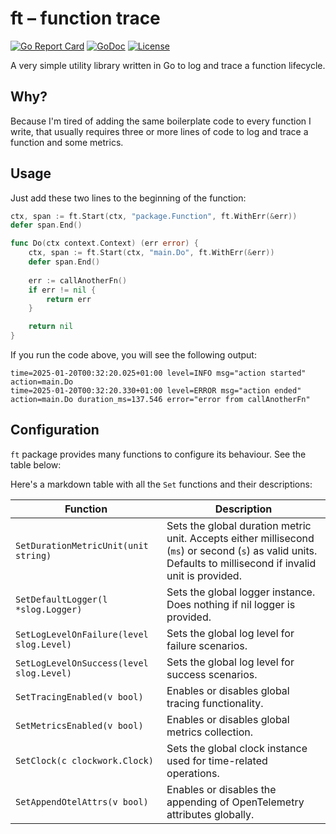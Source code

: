 # ft – function trace

[![Go Report Card](https://goreportcard.com/badge/github.com/amanbolat/ft)](https://goreportcard.com/report/github.com/amanbolat/ft)
[![GoDoc](https://godoc.org/github.com/amanbolat/ft?status.svg)](https://godoc.org/github.com/amanbolat/ft)
[![License](https://img.shields.io/badge/license-BSD%20Zero%20Clause%20License-blue.svg)](https://opensource.org/license/0bsd/)

A very simple utility library written in Go to log and trace a function lifecycle.

## Why?

Because I'm tired of adding the same boilerplate code to every function I write, that usually requires three or more 
lines of code to log and trace a function and some metrics.

## Usage

Just add these two lines to the beginning of the function:

```go
ctx, span := ft.Start(ctx, "package.Function", ft.WithErr(&err))
defer span.End()
```

```go
func Do(ctx context.Context) (err error) {
    ctx, span := ft.Start(ctx, "main.Do", ft.WithErr(&err))
    defer span.End()
	
    err := callAnotherFn()
    if err != nil {
        return err
    }   

    return nil
}
```

If you run the code above, you will see the following output:

```shell
time=2025-01-20T00:32:20.025+01:00 level=INFO msg="action started" action=main.Do
time=2025-01-20T00:32:20.330+01:00 level=ERROR msg="action ended" action=main.Do duration_ms=137.546 error="error from callAnotherFn"
```


## Configuration

`ft` package provides many functions to configure its behaviour. See the table below:

Here's a markdown table with all the `Set` functions and their descriptions:

| Function                                 | Description                                                                                                                                                  |
|------------------------------------------|--------------------------------------------------------------------------------------------------------------------------------------------------------------|
| `SetDurationMetricUnit(unit string)`     | Sets the global duration metric unit. Accepts either millisecond (`ms`) or second (`s`) as valid units. Defaults to millisecond if invalid unit is provided. |
| `SetDefaultLogger(l *slog.Logger)`       | Sets the global logger instance. Does nothing if nil logger is provided.                                                                                     |
| `SetLogLevelOnFailure(level slog.Level)` | Sets the global log level for failure scenarios.                                                                                                             |
| `SetLogLevelOnSuccess(level slog.Level)` | Sets the global log level for success scenarios.                                                                                                             |
| `SetTracingEnabled(v bool)`              | Enables or disables global tracing functionality.                                                                                                            |
| `SetMetricsEnabled(v bool)`              | Enables or disables global metrics collection.                                                                                                               |
| `SetClock(c clockwork.Clock)`            | Sets the global clock instance used for time-related operations.                                                                                             |
| `SetAppendOtelAttrs(v bool)`             | Enables or disables the appending of OpenTelemetry attributes globally.                                                                                      |
